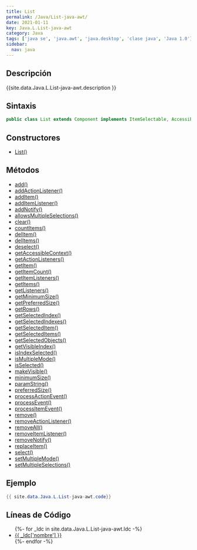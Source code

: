 ```yaml
---
title: List
permalink: /Java/List-java-awt/
date: 2021-01-11
key: Java.L.List-java-awt
category: Java
tags: ['java se', 'java.awt', 'java.desktop', 'clase java', 'Java 1.0']
sidebar: 
  nav: java
---
```


## Descripción
{{site.data.Java.L.List-java-awt.description }}

## Sintaxis
~~~java
public class List extends Component implements ItemSelectable, Accessible
~~~

## Constructores
* [List()](/Java/List-java-awt/List/)

## Métodos
* [add()](/Java/List-java-awt/add/)
* [addActionListener()](/Java/List-java-awt/addActionListener/)
* [addItem()](/Java/List-java-awt/addItem/)
* [addItemListener()](/Java/List-java-awt/addItemListener/)
* [addNotify()](/Java/List-java-awt/addNotify/)
* [allowsMultipleSelections()](/Java/List-java-awt/allowsMultipleSelections/)
* [clear()](/Java/List-java-awt/clear/)
* [countItems()](/Java/List-java-awt/countItems/)
* [delItem()](/Java/List-java-awt/delItem/)
* [delItems()](/Java/List-java-awt/delItems/)
* [deselect()](/Java/List-java-awt/deselect/)
* [getAccessibleContext()](/Java/List-java-awt/getAccessibleContext/)
* [getActionListeners()](/Java/List-java-awt/getActionListeners/)
* [getItem()](/Java/List-java-awt/getItem/)
* [getItemCount()](/Java/List-java-awt/getItemCount/)
* [getItemListeners()](/Java/List-java-awt/getItemListeners/)
* [getItems()](/Java/List-java-awt/getItems/)
* [getListeners()](/Java/List-java-awt/getListeners/)
* [getMinimumSize()](/Java/List-java-awt/getMinimumSize/)
* [getPreferredSize()](/Java/List-java-awt/getPreferredSize/)
* [getRows()](/Java/List-java-awt/getRows/)
* [getSelectedIndex()](/Java/List-java-awt/getSelectedIndex/)
* [getSelectedIndexes()](/Java/List-java-awt/getSelectedIndexes/)
* [getSelectedItem()](/Java/List-java-awt/getSelectedItem/)
* [getSelectedItems()](/Java/List-java-awt/getSelectedItems/)
* [getSelectedObjects()](/Java/List-java-awt/getSelectedObjects/)
* [getVisibleIndex()](/Java/List-java-awt/getVisibleIndex/)
* [isIndexSelected()](/Java/List-java-awt/isIndexSelected/)
* [isMultipleMode()](/Java/List-java-awt/isMultipleMode/)
* [isSelected()](/Java/List-java-awt/isSelected/)
* [makeVisible()](/Java/List-java-awt/makeVisible/)
* [minimumSize()](/Java/List-java-awt/minimumSize/)
* [paramString()](/Java/List-java-awt/paramString/)
* [preferredSize()](/Java/List-java-awt/preferredSize/)
* [processActionEvent()](/Java/List-java-awt/processActionEvent/)
* [processEvent()](/Java/List-java-awt/processEvent/)
* [processItemEvent()](/Java/List-java-awt/processItemEvent/)
* [remove()](/Java/List-java-awt/remove/)
* [removeActionListener()](/Java/List-java-awt/removeActionListener/)
* [removeAll()](/Java/List-java-awt/removeAll/)
* [removeItemListener()](/Java/List-java-awt/removeItemListener/)
* [removeNotify()](/Java/List-java-awt/removeNotify/)
* [replaceItem()](/Java/List-java-awt/replaceItem/)
* [select()](/Java/List-java-awt/select/)
* [setMultipleMode()](/Java/List-java-awt/setMultipleMode/)
* [setMultipleSelections()](/Java/List-java-awt/setMultipleSelections/)

## Ejemplo
~~~java
{{ site.data.Java.L.List-java-awt.code}}
~~~

## Líneas de Código
<ul>
{%- for _ldc in site.data.Java.L.List-java-awt.ldc -%}
   <li>
       <a href="{{_ldc['url'] }}">{{ _ldc['nombre'] }}</a>
   </li>
{%- endfor -%}
</ul>
